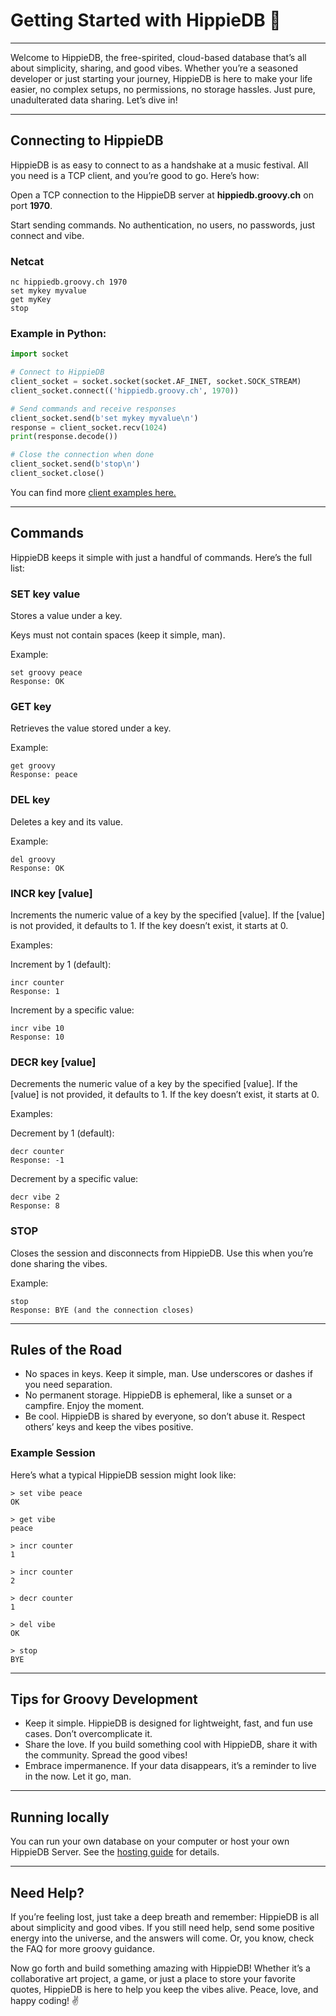 # Getting Started with HippieDB 🌈
---

Welcome to HippieDB, the free-spirited, cloud-based database that’s all about simplicity, sharing, and good vibes.
Whether you’re a seasoned developer or just starting your journey, HippieDB is here to make your life easier, no complex setups, no permissions, no storage hassles. Just pure, unadulterated data sharing. Let’s dive in!

---

## **Connecting to HippieDB**
HippieDB is as easy to connect to as a handshake at a music festival. All you need is a TCP client, and you’re good to go. Here’s how:

Open a TCP connection to the HippieDB server at **hippiedb.groovy.ch** on port **1970**.

Start sending commands. No authentication, no users, no passwords, just connect and vibe.

### Netcat

    nc hippiedb.groovy.ch 1970
    set mykey myvalue
    get myKey
    stop

### Example in Python:

```python
import socket

# Connect to HippieDB
client_socket = socket.socket(socket.AF_INET, socket.SOCK_STREAM)
client_socket.connect(('hippiedb.groovy.ch', 1970))

# Send commands and receive responses
client_socket.send(b'set mykey myvalue\n')
response = client_socket.recv(1024)
print(response.decode())

# Close the connection when done
client_socket.send(b'stop\n')
client_socket.close()
```

You can find more [client examples here.](clients.md)    

---
## **Commands**
HippieDB keeps it simple with just a handful of commands. Here’s the full list:

###  **SET key value**
Stores a value under a key.

Keys must not contain spaces (keep it simple, man).

Example: 

    set groovy peace
    Response: OK

###  **GET key**
Retrieves the value stored under a key.

Example: 

    get groovy
    Response: peace

###  **DEL key**
Deletes a key and its value.

Example: 

    del groovy
    Response: OK

###  **INCR key [value]**
Increments the numeric value of a key by the specified [value]. If the [value] is not provided, it defaults to 1. If the key doesn’t exist, it starts at 0.

Examples:

Increment by 1 (default):

    incr counter
    Response: 1

Increment by a specific value:

    incr vibe 10
    Response: 10

###  **DECR key [value]**
Decrements the numeric value of a key by the specified [value]. If the [value] is not provided, it defaults to 1. If the key doesn’t exist, it starts at 0.

Examples: 

Decrement by 1 (default):

    decr counter
    Response: -1

Decrement by a specific value:

    decr vibe 2
    Response: 8



###  **STOP**
Closes the session and disconnects from HippieDB. Use this when you’re done sharing the vibes.

Example: 

    stop
    Response: BYE (and the connection closes)

---

## **Rules of the Road**

- No spaces in keys. Keep it simple, man. Use underscores or dashes if you need separation.
- No permanent storage. HippieDB is ephemeral, like a sunset or a campfire. Enjoy the moment.
- Be cool. HippieDB is shared by everyone, so don’t abuse it. Respect others’ keys and keep the vibes positive.

### Example Session

Here’s what a typical HippieDB session might look like:

```
> set vibe peace
OK

> get vibe
peace

> incr counter
1

> incr counter
2

> decr counter
1

> del vibe
OK

> stop
BYE
```

---

## **Tips for Groovy Development**
- Keep it simple. HippieDB is designed for lightweight, fast, and fun use cases. Don’t overcomplicate it.
- Share the love. If you build something cool with HippieDB, share it with the community. Spread the good vibes!
- Embrace impermanence. If your data disappears, it’s a reminder to live in the now. Let it go, man.

---

## **Running locally**
You can run your own database on your computer or host your own HippieDB Server. See the [hosting guide](host.md) for details.

---

## **Need Help?**
If you’re feeling lost, just take a deep breath and remember: HippieDB is all about simplicity and good vibes. If you still need help, send some positive energy into the universe, and the answers will come. Or, you know, check the FAQ for more groovy guidance.

Now go forth and build something amazing with HippieDB! Whether it’s a collaborative art project, a game, or just a place to store your favorite quotes, HippieDB is here to help you keep the vibes alive. Peace, love, and happy coding! ✌️